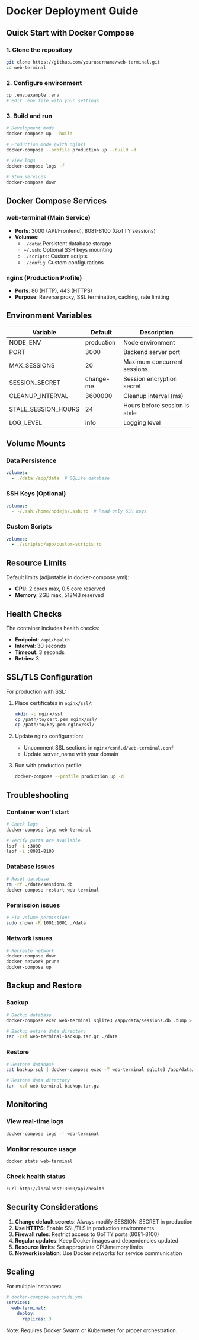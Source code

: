 # Docker Deployment Guide

## Quick Start with Docker Compose

### 1. Clone the repository
```bash
git clone https://github.com/yourusername/web-terminal.git
cd web-terminal
```

### 2. Configure environment
```bash
cp .env.example .env
# Edit .env file with your settings
```

### 3. Build and run
```bash
# Development mode
docker-compose up --build

# Production mode (with nginx)
docker-compose --profile production up --build -d

# View logs
docker-compose logs -f

# Stop services
docker-compose down
```

## Docker Compose Services

### web-terminal (Main Service)
- **Ports**: 3000 (API/Frontend), 8081-8100 (GoTTY sessions)
- **Volumes**: 
  - `./data`: Persistent database storage
  - `~/.ssh`: Optional SSH keys mounting
  - `./scripts`: Custom scripts
  - `./config`: Custom configurations

### nginx (Production Profile)
- **Ports**: 80 (HTTP), 443 (HTTPS)
- **Purpose**: Reverse proxy, SSL termination, caching, rate limiting

## Environment Variables

| Variable | Default | Description |
|----------|---------|-------------|
| NODE_ENV | production | Node environment |
| PORT | 3000 | Backend server port |
| MAX_SESSIONS | 20 | Maximum concurrent sessions |
| SESSION_SECRET | change-me | Session encryption secret |
| CLEANUP_INTERVAL | 3600000 | Cleanup interval (ms) |
| STALE_SESSION_HOURS | 24 | Hours before session is stale |
| LOG_LEVEL | info | Logging level |

## Volume Mounts

### Data Persistence
```yaml
volumes:
  - ./data:/app/data  # SQLite database
```

### SSH Keys (Optional)
```yaml
volumes:
  - ~/.ssh:/home/nodejs/.ssh:ro  # Read-only SSH keys
```

### Custom Scripts
```yaml
volumes:
  - ./scripts:/app/custom-scripts:ro
```

## Resource Limits

Default limits (adjustable in docker-compose.yml):
- **CPU**: 2 cores max, 0.5 core reserved
- **Memory**: 2GB max, 512MB reserved

## Health Checks

The container includes health checks:
- **Endpoint**: `/api/health`
- **Interval**: 30 seconds
- **Timeout**: 3 seconds
- **Retries**: 3

## SSL/TLS Configuration

For production with SSL:

1. Place certificates in `nginx/ssl/`:
   ```bash
   mkdir -p nginx/ssl
   cp /path/to/cert.pem nginx/ssl/
   cp /path/to/key.pem nginx/ssl/
   ```

2. Update nginx configuration:
   - Uncomment SSL sections in `nginx/conf.d/web-terminal.conf`
   - Update server_name with your domain

3. Run with production profile:
   ```bash
   docker-compose --profile production up -d
   ```

## Troubleshooting

### Container won't start
```bash
# Check logs
docker-compose logs web-terminal

# Verify ports are available
lsof -i :3000
lsof -i :8081-8100
```

### Database issues
```bash
# Reset database
rm -rf ./data/sessions.db
docker-compose restart web-terminal
```

### Permission issues
```bash
# Fix volume permissions
sudo chown -R 1001:1001 ./data
```

### Network issues
```bash
# Recreate network
docker-compose down
docker network prune
docker-compose up
```

## Backup and Restore

### Backup
```bash
# Backup database
docker-compose exec web-terminal sqlite3 /app/data/sessions.db .dump > backup.sql

# Backup entire data directory
tar -czf web-terminal-backup.tar.gz ./data
```

### Restore
```bash
# Restore database
cat backup.sql | docker-compose exec -T web-terminal sqlite3 /app/data/sessions.db

# Restore data directory
tar -xzf web-terminal-backup.tar.gz
```

## Monitoring

### View real-time logs
```bash
docker-compose logs -f web-terminal
```

### Monitor resource usage
```bash
docker stats web-terminal
```

### Check health status
```bash
curl http://localhost:3000/api/health
```

## Security Considerations

1. **Change default secrets**: Always modify SESSION_SECRET in production
2. **Use HTTPS**: Enable SSL/TLS in production environments
3. **Firewall rules**: Restrict access to GoTTY ports (8081-8100)
4. **Regular updates**: Keep Docker images and dependencies updated
5. **Resource limits**: Set appropriate CPU/memory limits
6. **Network isolation**: Use Docker networks for service communication

## Scaling

For multiple instances:
```yaml
# docker-compose.override.yml
services:
  web-terminal:
    deploy:
      replicas: 3
```

Note: Requires Docker Swarm or Kubernetes for proper orchestration.